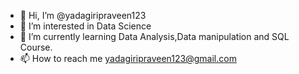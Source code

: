 - 👋 Hi, I’m @yadagiripraveen123
- 👀 I’m interested in Data Science
- 🌱 I’m currently learning Data Analysis,Data manipulation and SQL Course.
- 📫 How to reach me yadagiripraveen123@gmail.com

<!---
yadagiripraveen123/yadagiripraveen123 is a ✨ special ✨ repository because its `README.md` (this file) appears on your GitHub profile.
You can click the Preview link to take a look at your changes.
--->
